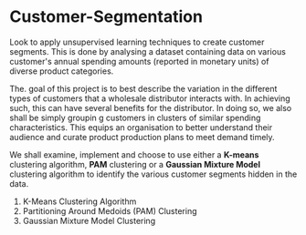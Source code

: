 # Customer-Segmentation

Look to apply unsupervised learning techniques to create customer segments. This is done by analysing a dataset containing data on various customer's annual spending amounts (reported in monetary units) of diverse product categories.

The. goal of this project is to best describe the variation in the different types of customers that a wholesale distributor interacts with. In achieving such, this can have several benefits for the distributor. In doing so, we also shall be simply groupin g customers in clusters of similar spending characteristics. This equips an organisation to better understand their audience and curate product production plans to meet demand timely. 

We shall examine, implement and choose to use either a **K-means** clustering algorithm, **PAM** clustering or a **Gaussian Mixture Model** clustering algorithm to identify the various customer segments hidden in the data.

  1. K-Means Clustering Algorithm
  2. Partitioning Around Medoids (PAM) Clustering
  3. Gaussian Mixture Model Clustering
